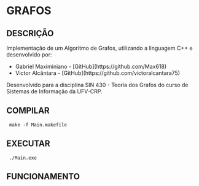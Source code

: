# GRAFOS 

## DESCRIÇÃO
<p>Implementação de um Algoritmo de Grafos, utilizando a linguagem C++ e desenvolvido por: </p>
<ul>
    <li>Gabriel Maximiniano - [GitHub](https://github.com/Max618) </li>
    <li>Victor Alcântara - [GitHub](https://github.com/victoralcantara75) </li>
</ul>
<p> Desenvolvido para a disciplina SIN 430 - Teoria dos Grafos do curso de Sistemas de Informação da UFV-CRP.</p>


## COMPILAR 
<code> make -f Main.makefile </code>

## EXECUTAR 
<code> ./Main.exe </code>

## FUNCIONAMENTO